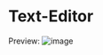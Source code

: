 # Text-Editor

Preview: 
![image](https://user-images.githubusercontent.com/50546763/188151983-78139b8a-10e7-4173-8a08-b1254bfb70f0.png)
